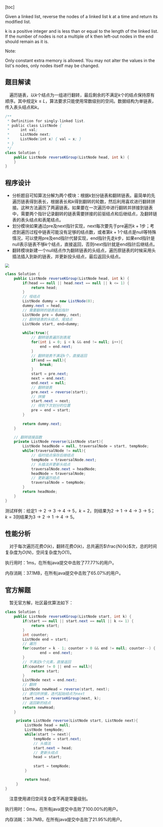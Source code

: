 [toc]

Given a linked list, reverse the nodes of a linked list k at a time and return its modified list.

k is a positive integer and is less than or equal to the length of the linked list. If the number of nodes is not a multiple of k then left-out nodes in the end should remain as it is.

Note:

Only constant extra memory is allowed.
You may not alter the values in the list's nodes, only nodes itself may be changed.



## 题目解读

&emsp;遍历链表，以$k$个结点为一组进行翻转，最后剩余的不满足$k$个的结点保持原有顺序。其中规定$k \le L$，算法要求只能使用常数级别的空间。数据结构为单链表，传入表头结点和$k$。

```java
/**
 * Definition for singly-linked list.
 * public class ListNode {
 *     int val;
 *     ListNode next;
 *     ListNode(int x) { val = x; }
 * }
 */
class Solution {
    public ListNode reverseKGroup(ListNode head, int k) {
    }
}
```

## 程序设计

* 分析题目可知算法分解为两个模块：根据$k$划分链表和翻转链表。最简单的先遍历链表得到表长，根据表长和$k$得到翻转的轮数，然后利用喜欢进行翻转拼接。这种方法遍历了两遍链表。如果要在一次遍历中进行翻转并拼接到链表中，需要两个指针记录翻转的链表需要拼接的前驱结点和后继结点，及翻转链表的表头结点和表尾结点。
* 划分模块如果通过pre及next指针实现，next每次要先于pre遍历$k+1$步；考虑到遍历过程中链表可能没有足够的结点数，或者第$k + 1$个结点是null等特殊情况，可以使用pre及end指针代替实现，end指针先走$k$步，如果end指针是null表示链表不够$k$个结点，直接返回，否则next指针就是end指针后继结点。
* 翻转模块新建一个null结点作为翻转链表的头结点，遍历原链表的时候采用头插法插入到新的链表，并更新投头结点，最后返回头结点。

<img src="../images/#25.png" style="zoom: 80%;" />

```java
class Solution {
    public ListNode reverseKGroup(ListNode head, int k) {
        if(head == null || head.next == null || k <= 1) {
            return head;
        }
        // 哑结点
        ListNode dummy = new ListNode(0);
        dummy.next = head;
        // 需要翻转的链表前后指针
        ListNode pre = dummy, next;
        // 翻转链表的头结点、尾结点
        ListNode start, end=dummy;
        
        while(true){
            // 翻转链表遍历到表尾
            for(int i = 0; i < k && end != null; i++){
                end = end.next;
            }
            // 翻转链表不满足k个，直接返回
            if(end == null){
                break;
            }
            start = pre.next;
            next = end.next;
            end.next = null;
            // 翻转链表
            pre.next = reverse(start); 
            // 拼接
            start.next = next;
            // 得到下次划分的位置
            pre = end = start;
        }
        
        return dummy.next;
    }

    // 翻转链接函数
    private ListNode reverse(ListNode start){
        ListNode headNode = null, traversalNode = start, tempNode;
        while(traversalNode != null){
            // 临时结点保存后继结点
            tempNode = traversalNode.next;
            // 头插法并更新头结点
            traversalNode.next = headNode;
            headNode = traversalNode;
            // 更新遍历结点
            traversalNode = tempNode;
        }
        return headNode;
    }
}
```

测试样例：给定$1 \to 2 \to 3 \to 4 \to 5$，$k=2$，则结果为$2 \to 1 \to 4 \to 3 \to 5$；$k=3$则结果为$3 \to 2 \to 1 \to 4 \to 5$。

## 性能分析

&emsp;对于每次遍历花费$O(k)$，翻转花费$O(k)$，总共遍历$\frac{N}{k}$次，总的时间复杂度为$O(N)$，空间复杂度为$O(1)$。

执行用时：1ms，在所有java提交中击败了77.77%的用户。

内存消耗：37.1MB，在所有java提交中击败了65.07%的用户。

## 官方解题

&emsp;暂无官方解，社区最优算法如下：

```java
class Solution {
    public ListNode reverseKGroup(ListNode start, int k) {
        if(start == null || start.next == null || k <= 1) {
            return start;
        }
        int counter;
        ListNode end = start;
        // 遍历
        for(counter = k - 1; counter > 0 && end != null; counter--) {
                end = end.next;
        }
        // 不满足k个元素，直接返回
        if(counter != 0 || end == null){
            return start;
        }
        ListNode next = end.next;
        // 翻转
        ListNode newHead = reverse(start, next);
        // 递归并拼接，迭代起始结点为next
        start.next = reverseKGroup(next, k);
        // 返回新的结点
        return newHead;
    }

     private ListNode reverse(ListNode start, ListNode next){  
         ListNode head = null;
         ListNode tempNode;
         while(start != next){
             tempNode = start.next;
             // 头插法
             start.next = head;
             // 更新头结点
             head = start;
			
             start = tempNode;
         }

         return head;
     }
}
```

&emsp;注意使用递归空间复杂度不再是常量级别。

执行用时：0ms，在所有java提交中击败了100.00%的用户。

内存消耗：38.7MB，在所有java提交中击败了21.95%的用户。